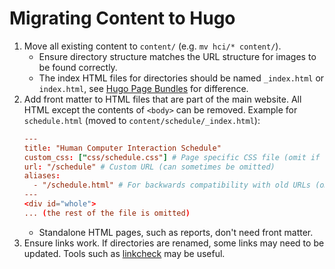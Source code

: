 # Migrating Content to Hugo

1. Move all existing content to `content/` (e.g. `mv hci/* content/`).
    - Ensure directory structure matches the URL structure for images to be found correctly.
    - The index HTML files for directories should be named `_index.html` or `index.html`, see [Hugo Page Bundles](https://gohugo.io/content-management/page-bundles/) for difference.
2. Add front matter to HTML files that are part of the main website.
  All HTML except the contents of `<body>` can be removed.
  Example for `schedule.html` (moved to `content/schedule/_index.html`):
    ```toml
    ---
    title: "Human Computer Interaction Schedule"
    custom_css: ["css/schedule.css"] # Page specific CSS file (omit if not needed)
    url: "/schedule" # Custom URL (can sometimes be omitted)
    aliases:
      - "/schedule.html" # For backwards compatibility with old URLs (omit if not needed)
    ---
    <div id="whole">
    ... (the rest of the file is omitted)
    ```
    - Standalone HTML pages, such as reports, don't need front matter.
3. Ensure links work.
  If directories are renamed, some links may need to be updated.
  Tools such as [linkcheck](https://github.com/filiph/linkcheck) may be useful.
